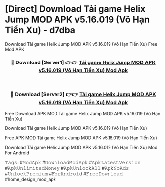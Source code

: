 # [Direct] Download Tải game Helix Jump MOD APK v5.16.019 (Vô Hạn Tiền Xu) - d7dba
Download Tải game Helix Jump MOD APK v5.16.019 (Vô Hạn Tiền Xu) Free Mod APK

<div align="center">
<h3>🔴 Download [Server1] 👉👉 <a href="https://apk-comot.site?title=Tải_game_Helix_Jump_MOD_APK_v5.16.019_(Vô_Hạn_Tiền_Xu)">Tải game Helix Jump MOD APK v5.16.019 (Vô Hạn Tiền Xu) Mod Apk</a></h3><br>

<h3>🔴 Download [Server2] 👉👉 <a href="https://apk-comot.site?title=Tải_game_Helix_Jump_MOD_APK_v5.16.019_(Vô_Hạn_Tiền_Xu)">Tải game Helix Jump MOD APK v5.16.019 (Vô Hạn Tiền Xu) Mod Apk</a></h3>
</div>


Free Download APK MOD Tải game Helix Jump MOD APK v5.16.019 (Vô Hạn Tiền Xu)

Download Tải game Helix Jump MOD APK v5.16.019 (Vô Hạn Tiền Xu) 

Free APK MOD Tải game Helix Jump MOD APK v5.16.019 (Vô Hạn Tiền Xu) 

Download Tải game Helix Jump MOD APK v5.16.019 (Vô Hạn Tiền Xu) Mod For Android

𝚃𝚊𝚐𝚜: #𝙼𝚘𝚍𝙰𝚙𝚔 #𝙳𝚘𝚠𝚗𝚕𝚘𝚊𝚍𝙼𝚘𝚍𝙰𝚙𝚔 #𝙰𝚙𝚔𝙻𝚊𝚝𝚎𝚜𝚝𝚅𝚎𝚛𝚜𝚒𝚘𝚗 #𝙰𝚙𝚔𝚄𝚗𝚕𝚒𝚖𝚒𝚝𝚎𝚍𝙼𝚘𝚗𝚎𝚢 #𝙰𝚙𝚔𝚄𝚗𝚕𝚘𝚌𝚔𝙰𝚕𝚕 #𝙰𝚙𝚔𝙽𝚘𝙰𝚍𝚜 #𝚄𝚗𝚕𝚘𝚌𝚔𝙿𝚛𝚎𝚖𝚒𝚞𝚖 #𝙵𝚘𝚛𝙰𝚗𝚍𝚛𝚘𝚒𝚍 #𝙵𝚛𝚎𝚎𝙳𝚘𝚠𝚗𝚕𝚘𝚊𝚍 #home_design_mod_apk